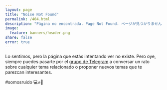 ```yaml
---
layout: page
title: "Noise Not Found"
permalink: /404.html
description: "Página no encontrada. Page Not Found. ページが見つかりません."
image:
  feature: banners/header.png
share: false
error: true
---  
```


Lo sentimos, pero la página que estás intentando ver no existe. Pero oye, siempre puedes pasarte por el [grupo de Telegram](https://t.me/inter_ferencias) a conversar un rato sobre cualquier tema relacionado o proponer nuevos temas que te parezcan interesantes.

\#somosruido 💻✊📣

<figure>
	<img src="{{ "/assets/images/logo.png" }}" alt="" style="display:block;margin:auto;">
</figure>

